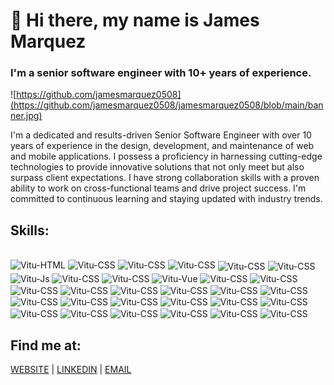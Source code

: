 # 👋 Hi there, my name is James Marquez
### I'm a senior software engineer with 10+ years of experience.

![https://github.com/jamesmarquez0508](https://github.com/jamesmarquez0508/jamesmarquez0508/blob/main/banner.jpg)

I'm a dedicated and results-driven Senior Software Engineer with over 10 years of experience in the design, development, and maintenance of web and mobile applications.
I possess a proficiency in harnessing cutting-edge technologies to provide innovative solutions that not only meet but also surpass client expectations. I have strong collaboration skills with a proven ability to work on cross-functional teams and drive project success. I'm committed to continuous learning and staying updated with industry trends.

## Skills:
<div style="display: inline_block"><br>
  <img style="padding-bottom: 3px;" align="center" alt="Vitu-HTML" height="30" width="40" src="https://cdn.worldvectorlogo.com/logos/logo-javascript.svg">
  <img style="padding-bottom: 3px;" align="center" alt="Vitu-CSS" height="30" width="40" src="https://cdn.worldvectorlogo.com/logos/typescript.svg">
  <img style="padding-bottom: 3px;" align="center" alt="Vitu-CSS" height="30" width="40" src="https://cdn.worldvectorlogo.com/logos/php-1.svg">
  <img style="padding-bottom: 3px;" align="center" alt="Vitu-CSS" height="30" width="40" src="https://cdn.worldvectorlogo.com/logos/c--4.svg">
  <img align="center" alt="Vitu-CSS" height="30" width="40" src="https://cdn.worldvectorlogo.com/logos/ruby.svg">
  <img align="center" alt="Vitu-CSS" height="30" width="40" src="https://cdn.worldvectorlogo.com/logos/python-5.svg">
  <img align="center" alt="Vitu-Js" height="30" width="40" src="https://cdn.worldvectorlogo.com/logos/react-1.svg">
  <img align="center" alt="Vitu-CSS" height="30" width="40" src="https://cdn.worldvectorlogo.com/logos/nextjs-2.svg">
  <img align="center" alt="Vitu-CSS" height="30" width="40" src="https://cdn.worldvectorlogo.com/logos/angular-icon-1.svg">
  <img align="center" alt="Vitu-Vue" height="30" width="40" src="https://cdn.worldvectorlogo.com/logos/vue-js-1.svg">
  <img align="center" alt="Vitu-CSS" height="30" width="40" src="https://cdn.worldvectorlogo.com/logos/threejs-1.svg">
  <img align="center" alt="Vitu-CSS" height="30" width="40" src="https://cdn.worldvectorlogo.com/logos/nodejs-1.svg">
  <img align="center" alt="Vitu-CSS" height="30" width="40" src="https://cdn.worldvectorlogo.com/logos/dot-net-core-7.svg">
  <img align="center" alt="Vitu-CSS" height="30" width="40" src="https://cdn.worldvectorlogo.com/logos/laravel-2.svg">
  <img align="center" alt="Vitu-CSS" height="30" width="40" src="https://cdn.worldvectorlogo.com/logos/rails-1.svg">
  <img align="center" alt="Vitu-CSS" height="30" width="40" src="https://cdn.worldvectorlogo.com/logos/django.svg">
  <img align="center" alt="Vitu-CSS" height="30" width="40" src="https://cdn.worldvectorlogo.com/logos/golang-1.svg">
  <img align="center" alt="Vitu-CSS" height="30" width="40" src="https://cdn.worldvectorlogo.com/logos/google-play-5.svg">
  <img align="center" alt="Vitu-CSS" height="30" width="40" src="https://cdn.worldvectorlogo.com/logos/app-store-1.svg">
  <img align="center" alt="Vitu-CSS" height="30" width="40" src="https://cdn.worldvectorlogo.com/logos/react-native-1.svg">
  <img align="center" alt="Vitu-CSS" height="30" width="40" src="https://cdn.worldvectorlogo.com/logos/mysql-3.svg">
  <img align="center" alt="Vitu-CSS" height="30" width="40" src="https://cdn.worldvectorlogo.com/logos/postgresql.svg">
  <img align="center" alt="Vitu-CSS" height="30" width="40" src="https://cdn.worldvectorlogo.com/logos/oracle-6.svg">
  <img align="center" alt="Vitu-CSS" height="30" width="40" src="https://cdn.worldvectorlogo.com/logos/docker-4.svg">
  <img align="center" alt="Vitu-CSS" height="30" width="40" src="https://cdn.worldvectorlogo.com/logos/firebase-1.svg">
  <img align="center" alt="Vitu-CSS" height="30" width="40" src="https://cdn.worldvectorlogo.com/logos/amazon-2.svg">
  <img align="center" alt="Vitu-CSS" height="30" width="40" src="https://cdn.worldvectorlogo.com/logos/azure-2.svg"> 
  <img align="center" alt="Vitu-CSS" height="30" width="40" src="https://cdn.worldvectorlogo.com/logos/html-1.svg">
  <img align="center" alt="Vitu-CSS" height="30" width="40" src="https://cdn.worldvectorlogo.com/logos/css-3.svg">
  <img align="center" alt="Vitu-CSS" height="30" width="40" src="https://cdn.worldvectorlogo.com/logos/bootstrap-4.svg">
</div>

## Find me at:
[WEBSITE](https://www.test) | [LINKEDIN](https://www.linkedin.com/in/jamesmarquez0508) |  [EMAIL](mailto:jamesmarquez0508@gmail.com)



